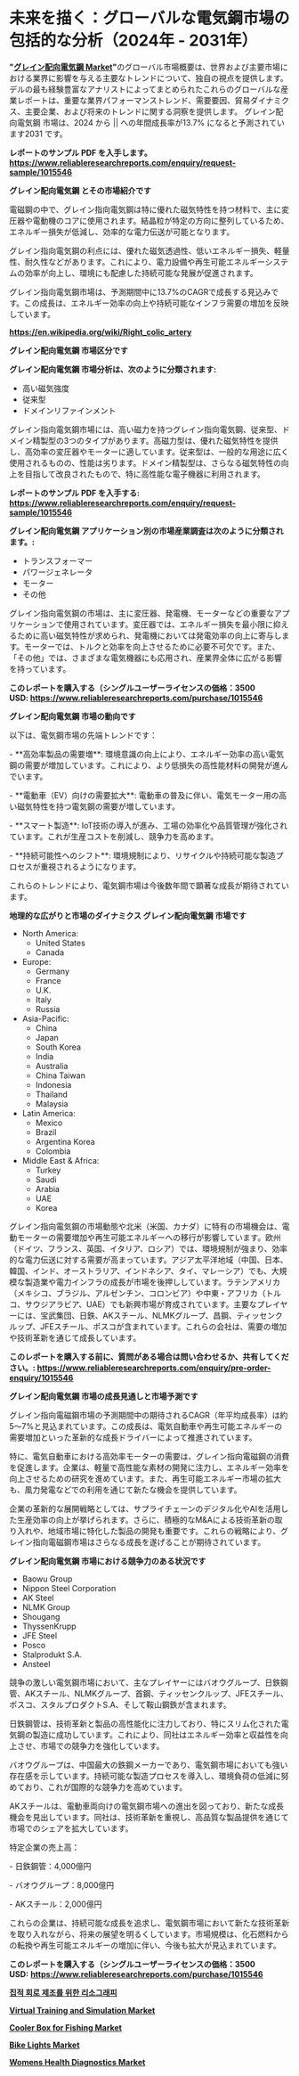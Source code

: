 <p><h1>未来を描く：グローバルな電気鋼市場の包括的な分析（2024年 - 2031年）</h1></p><p><strong>"<a href="https://www.reliableresearchreports.com/grain-oriented-electrical-steel-r1015546">グレイン配向電気鋼 Market</a>"</strong>のグローバル市場概要は、世界および主要市場における業界に影響を与える主要なトレンドについて、独自の視点を提供します。 デルの最も経験豊富なアナリストによってまとめられたこれらのグローバルな産業レポートは、重要な業界パフォーマンストレンド、需要要因、貿易ダイナミクス、主要企業、および将来のトレンドに関する洞察を提供します。 グレイン配向電気鋼 市場は、2024 から || への年間成長率が13.7% になると予測されています2031 です。</p>
<p><strong>レポートのサンプル PDF を入手します。</strong><strong><a href="https://www.reliableresearchreports.com/enquiry/request-sample/1015546">https://www.reliableresearchreports.com/enquiry/request-sample/1015546</a></strong></p>
<p><strong>グレイン配向電気鋼 とその市場紹介です</strong></p>
<p><p>電磁鋼の中で、グレイン指向電気鋼は特に優れた磁気特性を持つ材料で、主に変圧器や電動機のコアに使用されます。結晶粒が特定の方向に整列しているため、エネルギー損失が低減し、効率的な電力伝送が可能となります。</p><p>グレイン指向電気鋼の利点には、優れた磁気透過性、低いエネルギー損失、軽量性、耐久性などがあります。これにより、電力設備や再生可能エネルギーシステムの効率が向上し、環境にも配慮した持続可能な発展が促進されます。</p><p>グレイン指向電気鋼市場は、予測期間中に13.7%のCAGRで成長する見込みです。この成長は、エネルギー効率の向上や持続可能なインフラ需要の増加を反映しています。</p><a href="https://en.wikipedia.org/wiki/Right_colic_artery"></a></p>
<p><strong><a href="https://en.wikipedia.org/wiki/Right_colic_artery">https://en.wikipedia.org/wiki/Right_colic_artery</a></strong></p>
<p><strong>グレイン配向電気鋼&nbsp;市場区分です</strong><strong></strong></p>
<p><strong>グレイン配向電気鋼 市場分析は、次のように分類されます:</strong>&nbsp;</p>
<p><ul><li>高い磁気強度</li><li>従来型</li><li>ドメインリファインメント</li></ul></p>
<p><p>グレイン指向電気鋼市場には、高い磁力を持つグレイン指向電気鋼、従来型、ドメイン精製型の3つのタイプがあります。高磁力型は、優れた磁気特性を提供し、高効率の変圧器やモーターに適しています。従来型は、一般的な用途に広く使用されるものの、性能は劣ります。ドメイン精製型は、さらなる磁気特性の向上を目指して改良されたもので、特に高性能な電子機器に利用されます。</p></p>
<p><strong>レポートのサンプル PDF を入手する: <a href="https://www.reliableresearchreports.com/enquiry/request-sample/1015546">https://www.reliableresearchreports.com/enquiry/request-sample/1015546</a></strong></p>
<p><strong> グレイン配向電気鋼 アプリケーション別の市場産業調査は次のように分類されます。:</strong></p>
<p><ul><li>トランスフォーマー</li><li>パワージェネレータ</li><li>モーター</li><li>その他</li></ul></p>
<p><p>グレイン指向電気鋼の市場は、主に変圧器、発電機、モーターなどの重要なアプリケーションで使用されています。変圧器では、エネルギー損失を最小限に抑えるために高い磁気特性が求められ、発電機においては発電効率の向上に寄与します。モーターでは、トルクと効率を向上させるために必要不可欠です。また、「その他」では、さまざまな電気機器にも応用され、産業界全体に広がる影響を持っています。</p></p>
<p><strong>このレポートを購入する（シングルユーザーライセンスの価格：3500 USD:</strong><strong>&nbsp;<a href="https://www.reliableresearchreports.com/purchase/1015546">https://www.reliableresearchreports.com/purchase/1015546</a></strong></p>
<p><strong>グレイン配向電気鋼 市場の動向です</strong></p>
<p><p>以下は、電気鋼市場の先端トレンドです：</p><p>- **高効率製品の需要増**: 環境意識の向上により、エネルギー効率の高い電気鋼の需要が増加しています。これにより、より低損失の高性能材料の開発が進んでいます。</p><p>- **電動車（EV）向けの需要拡大**: 電動車の普及に伴い、電気モーター用の高い磁気特性を持つ電気鋼の需要が増しています。</p><p>- **スマート製造**: IoT技術の導入が進み、工場の効率化や品質管理が強化されています。これが生産コストを削減し、競争力を高めます。</p><p>- **持続可能性へのシフト**: 環境規制により、リサイクルや持続可能な製造プロセスが重視されるようになります。</p><p>これらのトレンドにより、電気鋼市場は今後数年間で顕著な成長が期待されています。</p></p>
<p><strong>地理的な広がりと市場のダイナミクス グレイン配向電気鋼 市場です</strong></p>
<p><ul>
    <li>
        North America:
        <ul>
            <li>United States</li>
            <li>Canada</li>
        </ul>
    </li>
    <li>
        Europe:
        <ul>
            <li>Germany</li>
            <li>France</li>
            <li>U.K.</li>
            <li>Italy</li>
            <li>Russia</li>
        </ul>
    </li>
    <li>
        Asia-Pacific:
        <ul>
            <li>China</li>
            <li>Japan</li>
            <li>South Korea</li>
            <li>India</li>
            <li>Australia</li>
            <li>China Taiwan</li>
            <li>Indonesia</li>
            <li>Thailand</li>
            <li>Malaysia</li>
        </ul>
    </li>
    <li>
        Latin America:
        <ul>
            <li>Mexico</li>
            <li>Brazil</li>
            <li>Argentina Korea</li>
            <li>Colombia</li>
        </ul>
    </li>
    <li>
        Middle East & Africa:
        <ul>
            <li>Turkey</li>
            <li>Saudi</li>
            <li>Arabia</li>
            <li>UAE</li>
            <li>Korea</li>
        </ul>
    </li>
    </ul></p>
<p><p>グレイン指向電気鋼の市場動態や北米（米国、カナダ）に特有の市場機会は、電動モーターの需要増加や再生可能エネルギーへの移行が影響しています。欧州（ドイツ、フランス、英国、イタリア、ロシア）では、環境規制が強まり、効率的な電力伝送に対する需要が高まっています。アジア太平洋地域（中国、日本、韓国、インド、オーストラリア、インドネシア、タイ、マレーシア）でも、大規模な製造業や電力インフラの成長が市場を後押ししています。ラテンアメリカ（メキシコ、ブラジル、アルゼンチン、コロンビア）や中東・アフリカ（トルコ、サウジアラビア、UAE）でも新興市場が育成されています。主要なプレイヤーには、宝武集団、日鉄、AKスチール、NLMKグループ、昌鋼、ティッセンクルップ、JFEスチール、ポスコが含まれています。これらの会社は、需要の増加や技術革新を通じて成長しています。</p></p>
<p><strong>このレポートを購入する前に、質問がある場合は問い合わせるか、共有してください。:&nbsp;<a href="https://www.reliableresearchreports.com/enquiry/pre-order-enquiry/1015546">https://www.reliableresearchreports.com/enquiry/pre-order-enquiry/1015546</a></strong></p>
<p><strong>グレイン配向電気鋼 市場の成長見通しと市場予測です</strong></p>
<p><p>グレイン指向電磁鋼市場の予測期間中の期待されるCAGR（年平均成長率）は約5〜7%と見込まれています。この成長は、電気自動車や再生可能エネルギーの需要増加といった革新的な成長ドライバーによって推進されています。</p><p>特に、電気自動車における高効率モーターの需要は、グレイン指向電磁鋼の消費を促進します。企業は、軽量で高性能な素材の開発に注力し、エネルギー効率を向上させるための研究を進めています。また、再生可能エネルギー市場の拡大も、風力発電などでの利用を通じて新たな機会を提供しています。</p><p>企業の革新的な展開戦略としては、サプライチェーンのデジタル化やAIを活用した生産効率の向上が挙げられます。さらに、積極的なM&Aによる技術革新の取り入れや、地域市場に特化した製品の開発も重要です。これらの戦略により、グレイン指向電磁鋼市場はさらなる成長を遂げることが期待されています。</p></p>
<p><strong>グレイン配向電気鋼 市場における競争力のある状況です</strong></p>
<p><ul><li>Baowu Group</li><li>Nippon Steel Corporation</li><li>AK Steel</li><li>NLMK Group</li><li>Shougang</li><li>ThyssenKrupp</li><li>JFE Steel</li><li>Posco</li><li>Stalprodukt S.A.</li><li>Ansteel</li></ul></p>
<p><p>競争の激しい電気鋼市場において、主なプレイヤーにはバオウグループ、日鉄鋼管、AKスチール、NLMKグループ、首鋼、ティッセンクルップ、JFEスチール、ポスコ、スタルプロダクトS.A、そして鞍山鋼鉄が含まれます。</p><p>日鉄鋼管は、技術革新と製品の高性能化に注力しており、特にスリム化された電気鋼の製造に成功しています。これにより、同社はエネルギー効率と収益性を向上させ、市場での競争力を強化しています。</p><p>バオウグループは、中国最大の鉄鋼メーカーであり、電気鋼市場においても強い存在感を示しています。持続可能な製造プロセスを導入し、環境負荷の低減に努めており、これが国際的な競争力を高めています。</p><p>AKスチールは、電動車両向けの電気鋼市場への進出を図っており、新たな成長機会を見出しています。同社は、技術革新を重視し、高品質な製品提供を通じて市場でのシェアを拡大しています。</p><p>特定企業の売上高：</p><p>- 日鉄鋼管：4,000億円</p><p>- バオウグループ：8,000億円</p><p>- AKスチール：2,000億円</p><p>これらの企業は、持続可能な成長を追求し、電気鋼市場において新たな技術革新を取り入れながら、将来の展望を明るくしています。市場規模は、化石燃料からの転換や再生可能エネルギーの増加に伴い、今後も拡大が見込まれています。</p></p>
<p><strong>このレポートを購入する（シングルユーザーライセンスの価格：3500 USD:</strong>&nbsp;<strong><a href="https://www.reliableresearchreports.com/purchase/1015546">https://www.reliableresearchreports.com/purchase/1015546</a></strong></p>
<p><strong><p><a href="https://medium.com/@trevorkruvalis5678/lithography-for-integrated-circuit-manufacturing-market-%EC%9D%98-%EA%B8%80%EB%A1%9C%EB%B2%8C-%EC%8B%9C%EC%9E%A5-%EA%B0%9C%EC%9A%94%EB%8A%94-%EC%A0%84-%EC%84%B8%EA%B3%84-%EB%B0%8F-%EC%A3%BC%EC%9A%94-%EC%8B%9C%EC%9E%A5%EC%9D%98-%EC%82%B0%EC%97%85%EC%97%90-%EC%98%81%ED%96%A5%EC%9D%84-%EB%AF%B8%EC%B9%98%EB%8A%94-%EC%A3%BC%EC%9A%94-f553ccf22e0f">집적 회로 제조를 위한 리소그래피</a></p><p><a href="https://github.com/NarcisoFerry/Market-Research-Report-List-1/blob/main/virtual-training-and-simulation-market.md">Virtual Training and Simulation Market</a></p><p><a href="https://www.linkedin.com/pulse/pioneering-growth-analyzing-global-cooler-box-fishing-market-znndc?trackingId=eqE52ezeQzSzuQJ75zBpRA%3D%3D">Cooler Box for Fishing Market</a></p><p><a href="https://issuu.com/reportprime-2/docs/bike-lights-market-size-2030.pptx_1ba2bfb9595a72">Bike Lights Market</a></p><p><a href="https://github.com/FosterFahey91/Market-Research-Report-List-1/blob/main/womens-health-diagnostics-market.md">Womens Health Diagnostics Market</a></p></strong></p>